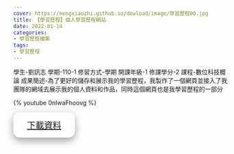 ```yaml
---
cover: https://mengxiaozhi.github.io/dowload/image/學習歷程00.jpg
title: 【學習歷程】個人學習歷程網站
date: 2022-01-14
categories:
- 學習歷程檔案
tags:
- 學習歷程
---
```

學生-劉訊志
學期-110-1
修習方式-學期
開課年級-1
修課學分-2
課程-數位科技概論
成果簡述-為了更好的儲存和展示我的學習歷程，我製作了一個網頁並接入了我團隊的網域去展示我的個人資料和作品，同時這個網頁也是我學習歷程的一部分

{% youtube 0nIwaFhoovg %}

<p></p>
<div id="Dowload-button" style="
    border-radius:15px;
    bottom: 120px;
    background-color:fffff;
    border: none;
    color: white;
    padding: 15px 32px;
    text-align: center;
    text-decoration: none;
    display: inline-block;
    font-size: 20px;
    box-shadow: 0 8px 16px 0 rgba(0,0,0,0.2), 0 6px 20px 0 rgba(0,0,0,0.19);
    }">
<a href="https://mengxiaozhi.github.io/dowload/網頁展示.mp4">下載資料</a>
</div>
<p></p>
